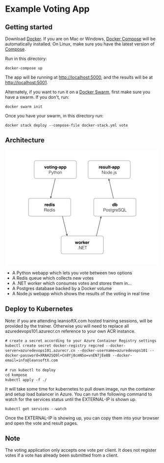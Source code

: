 # Example Voting App

## Getting started

Download [Docker](https://www.docker.com/products/overview). If you are on Mac or Windows, [Docker Compose](https://docs.docker.com/compose) will be automatically installed. On Linux, make sure you have the latest version of [Compose](https://docs.docker.com/compose/install/).

Run in this directory:

```shell
docker-compose up
```

The app will be running at [http://localhost:5000](http://localhost:5000), and the results will be at [http://localhost:5001](http://localhost:5001).

Alternately, if you want to run it on a [Docker Swarm](https://docs.docker.com/engine/swarm/), first make sure you have a swarm. If you don't, run:

```shell
docker swarm init
```

Once you have your swarm, in this directory run:

```shell
docker stack deploy --compose-file docker-stack.yml vote
```

## Architecture

![Architecture diagram](architecture.png)

* A Python webapp which lets you vote between two options
* A Redis queue which collects new votes
* A .NET worker which consumes votes and stores them in…
* A Postgres database backed by a Docker volume
* A Node.js webapp which shows the results of the voting in real time

## Deploy to Kubernetes

Note: if you are attending leansoftX.com hosted training sessions, <acr-passowrd> will be provided by the trainer. Otherwise you will need to replace all azuredevops101.azurecr.cn reference to your own ACR instance.

```shell
# create a secret according to your Azure Container Registry settings
kubectl create secret docker-registry regcred --docker-server=azuredevops101.azurecr.cn --docker-username=azuredevops101 --docker-password=XRAH2SQ9l+Cn8Yj8cmNSo=vnEN7jEe8B --docker-email=info@leansoftX.com

# run kubectl to deploy
cd kompose
kubectl apply -f ./
```

It will take some time for kubernetes to pull down image, run the container and setup load balancer in Azure. You can run the following command to watch for the services status until the EXTERNAL-IP is shown up.

```shell
kubectl get services --watch
```

Once the EXTERNAL-IP is showing up, you can copy them into your browser and open the vote and result pages.

## Note

The voting application only accepts one vote per client. It does not register votes if a vote has already been submitted from a client.